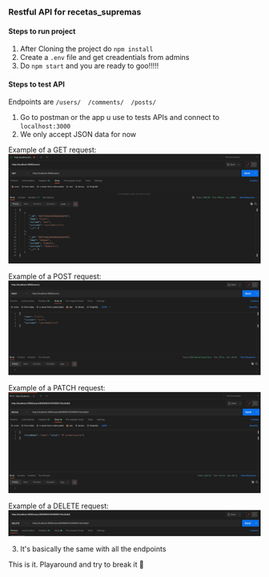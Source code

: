 ### Restful API for recetas_supremas
#### Steps to run project

1. After Cloning the project do `npm install`
2. Create a `.env` file and get creadentials from admins
3. Do `npm start` and you are ready to goo!!!!!

#### Steps to test API
Endpoints are `/users/  /comments/  /posts/`
1. Go to postman or the app u use to tests APIs and connect to `localhost:3000`
2. We only accept JSON data for now

Example of a GET request:
![get](https://github.com/Shamuel/recetas_supremas/blob/testing/readme_images/get.png?raw=true)

Example of a POST request:
![post](https://github.com/Shamuel/recetas_supremas/blob/testing/readme_images/post.png?raw=true)

Example of a PATCH request:
![patch](https://github.com/Shamuel/recetas_supremas/blob/testing/readme_images/patch.png?raw=true)

Example of a DELETE request:
![delete](https://github.com/Shamuel/recetas_supremas/blob/testing/readme_images/delete.png?raw=true)

3. It's basically the same with all the endpoints

This is it. Playaround and try to break it :rofl: 
